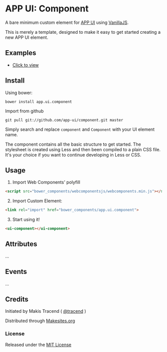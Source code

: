 # APP UI: Component

A bare minimum custom element for [APP UI](http://github.com/app-ui) using [VanillaJS](http://vanilla-js.com/).

This is merely a template, designed to make it easy to get started creating a new APP UI element.


## Examples

* [Click to view](./examples/index.html)


## Install

Using bower:
```
bower install app.ui.component
```

Import from github
```
git pull git://github.com/app-ui/component.git master
```

Simply search and replace ```component``` and ```Component``` with your UI element name.

The component contains all the basic structure to get started. The stylesheet is created using Less and then been compiled to a plain CSS file. It's your choice if you want to continue developing in Less or CSS.



## Usage

1. Import Web Components' polyfill

```html
<script src="bower_components/webcomponentsjs/webcomponents.min.js"></script>
```

2. Import Custom Element:
```html
<link rel="import" href="bower_components/app.ui.component">
```

3. Start using it!

```html
<ui-component></ui-component>
```


## Attributes

...


## Events

...


## Credits

Initiated by Makis Tracend ( [@tracend](http://tracend.me) )

Distributed through [Makesites.org](http://makesites.org)

### License

Released under the [MIT License](http://makesites.org/licenses/MIT)
